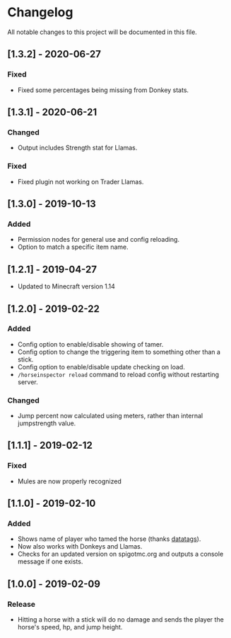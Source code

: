 # Changelog
All notable changes to this project will be documented in this file.

## [1.3.2] - 2020-06-27
### Fixed
- Fixed some percentages being missing from Donkey stats.

## [1.3.1] - 2020-06-21
### Changed
- Output includes Strength stat for Llamas.

### Fixed
- Fixed plugin not working on Trader Llamas.

## [1.3.0] - 2019-10-13
### Added
- Permission nodes for general use and config reloading.
- Option to match a specific item name.

## [1.2.1] - 2019-04-27
- Updated to Minecraft version 1.14

## [1.2.0] - 2019-02-22
### Added
- Config option to enable/disable showing of tamer.
- Config option to change the triggering item to something other than a stick.
- Config option to enable/disable update checking on load.
- `/horseinspector reload` command to reload config without restarting server.

### Changed
- Jump percent now calculated using meters, rather than internal jumpstrength value.

## [1.1.1] - 2019-02-12
### Fixed
- Mules are now properly recognized

## [1.1.0] - 2019-02-10
### Added
- Shows name of player who tamed the horse (thanks [datatags](https://github.com/datatags)).
- Now also works with Donkeys and Llamas.
- Checks for an updated version on spigotmc.org and outputs a console message if one exists.

## [1.0.0] - 2019-02-09
### Release
- Hitting a horse with a stick will do no damage and sends the player the horse's speed, hp, and jump height.
